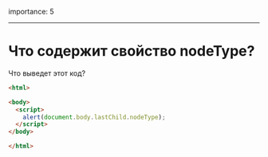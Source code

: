 importance: 5

---

# Что содержит свойство nodeType?

Что выведет этот код?

```html
<html>

<body>
  <script>
    alert(document.body.lastChild.nodeType);
  </script>
</body>

</html>
```
